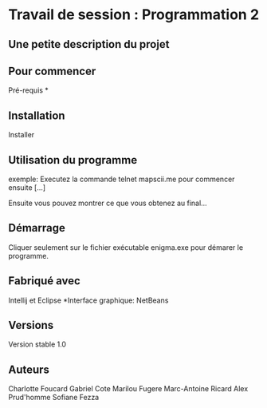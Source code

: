 # Travail de session : Programmation 2
## Une petite description du projet
  

## Pour commencer
  Pré-requis
     * 
   
## Installation
  Installer 

## Utilisation du programme

  exemple: Executez la commande telnet mapscii.me pour commencer ensuite [...]

  Ensuite vous pouvez montrer ce que vous obtenez au final...

## Démarrage
  
  Cliquer seulement sur le fichier exécutable enigma.exe pour démarer le programme.

## Fabriqué avec
   Intellij et Eclipse
   *Interface graphique: NetBeans

## Versions
  Version stable 1.0 

## Auteurs
   Charlotte Foucard
   Gabriel Cote
   Marilou Fugere
   Marc-Antoine Ricard
   Alex Prud'homme
   Sofiane Fezza
   

